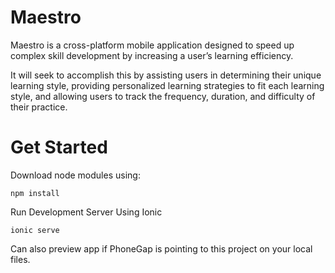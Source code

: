# Maestro


Maestro is a cross-platform mobile application designed to speed up
complex skill development by increasing a user’s learning efficiency.

It will seek to accomplish this by assisting users in determining their
unique learning style, providing personalized learning strategies to fit
each learning style, and allowing users to track the frequency, duration,
and difficulty of their practice.

# Get Started

Download node modules using:

    npm install

Run Development Server Using Ionic

    ionic serve

Can also preview app if PhoneGap is pointing to this project on your
local files.